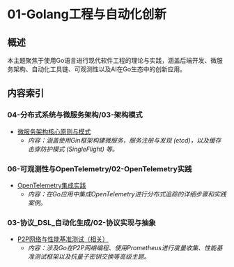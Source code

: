 ﻿# 01-Golang工程与自动化创新

## 概述

本主题聚焦于使用Go语言进行现代软件工程的理论与实践，涵盖后端开发、微服务架构、自动化工具链、可观测性以及AI在Go生态中的创新应用。

## 内容索引

### 04-分布式系统与微服务架构/03-架构模式

- [微服务架构核心原则与模式](../../08-实践应用开发/04-分布式系统与微服务架构/03-架构模式/01-微服务架构核心原则与模式.md)
  - *内容：涵盖使用Gin框架构建微服务，服务注册与发现 (etcd)，以及缓存击穿防护模式 (SingleFlight) 等。*

### 06-可观测性与OpenTelemetry/02-OpenTelemetry实践

- [OpenTelemetry集成实践](../../08-实践应用开发/06-可观测性与OpenTelemetry/02-OpenTelemetry实践/01-OpenTelemetry集成实践.md)
  - *内容：在Go应用中集成OpenTelemetry进行分布式追踪的详细步骤和实践案例。*

### 03-协议_DSL_自动化生成/02-协议实现与抽象

- [P2P网络与性能基准测试（相关）](../../08-实践应用开发/03-协议_DSL_自动化生成/02-协议实现与抽象/01-Rust中的协议处理器与适配器模式.md)
  - *内容：涉及Go在P2P网络编程、使用Prometheus进行度量收集、性能基准测试框架以及抗量子密钥交换等高级主题。*

